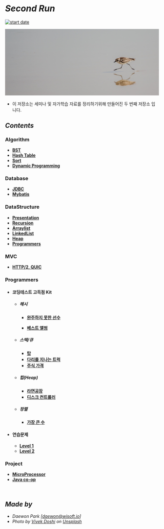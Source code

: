 # *Second Run*
[![start date](https://img.shields.io/badge/START-19.05.09-orange.svg?style=flat-square&logo=github)]()

![main](./img/vivek-doshi-unsplash.jpg)



- 이 저장소는 세미나 및 자가학습 자료를 정리하기위해 만들어진 두 번째 저장소 입니다.

## *Contents*

### Algorithm

- **[BST](https://github.com/MoochiPark/second-run/tree/master/algorithm/bst)**
- **[Hash Table](https://github.com/MoochiPark/second-run/tree/master/algorithm/hashtable)**
- **[Sort](https://github.com/MoochiPark/second-run/tree/master/algorithm/sort)**
- **[Dynamic Programming](https://github.com/MoochiPark/second-run/tree/master/algorithm/dynamicprogramming)**



### Database

- **[JDBC](https://github.com/MoochiPark/second-run/tree/master/database/jdbc)**
- [**Mybatis**](https://github.com/MoochiPark/second-run/tree/master/database/mybatis)



### DataStructure

 - **[Presentation](https://github.com/MoochiPark/second-run/tree/master/datastructure/presentation)**
 - **[Recursion](https://github.com/MoochiPark/second-run/tree/master/datastructure/recursion)**
 - **[Arraylist](https://github.com/MoochiPark/second-run/tree/master/datastructure/arraylist)**
 - **[LinkedList](https://github.com/MoochiPark/second-run/tree/master/datastructure/linkedlist)**
 - **[Heap](https://github.com/MoochiPark/second-run/tree/master/datastructure/heap)**
 - **[Programmers](https://github.com/MoochiPark/second-run/tree/master/datastructure/programmers)**



### MVC

- **[HTTP/2, QUIC](https://github.com/MoochiPark/second-run/tree/master/mvc)**



### Programmers

- #### 코딩테스트 고득점 Kit

  - ##### 해시

    - **[완주하지 못한 선수](https://github.com/MoochiPark/second-run/tree/master/programmers/hash/unfinishedplayer)**

    - **[베스트 앨범](https://github.com/MoochiPark/second-run/tree/master/programmers/hash/bestalbum)**

  - ##### 스택/큐

    - **[탑](https://github.com/MoochiPark/second-run/tree/master/programmers/stackqueue/tower)**
    - **[다리를 지나는 트럭](https://github.com/MoochiPark/second-run/tree/master/programmers/stackqueue/bridgetruck)**
    - **[주식 가격](https://github.com/MoochiPark/second-run/tree/master/programmers/stackqueue/stockprice)**

  - ##### 힙(Heap)

    - **[라면공장](https://github.com/MoochiPark/second-run/tree/master/programmers/heap/ramenfactory)**
    - **[디스크 컨트롤러](https://github.com/MoochiPark/second-run/tree/master/programmers/heap/diskcontroller)**

  - ##### 정렬

    - **[가장 큰 수](https://github.com/MoochiPark/second-run/tree/master/programmers/sort/largestnumber)**

- #### 연습문제

  - **[Level 1](https://github.com/MoochiPark/second-run/tree/master/programmers/practice/lv1)**
  - **[Level 2](https://github.com/MoochiPark/second-run/tree/master/programmers/practice/lv2)**



### Project

 - **[MicroProcessor](https://github.com/MoochiPark/second-run/tree/master/project/microprocessor)**
 - **[Java co-op](https://github.com/MoochiPark/second-run/tree/master/project/javacoop)**

<br>

## *Made by*
 - *Daewon Park* *[<daewon@wisoft.io>]*
 -  *Photo by [Vivek Doshi](https://unsplash.com/photos/o8RfmVS0o_4?utm_source=unsplash&utm_medium=referral&utm_content=creditCopyText) on [Unsplash](https://unsplash.com/search/photos/running?utm_source=unsplash&utm_medium=referral&utm_content=creditCopyText)*

